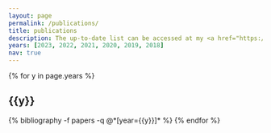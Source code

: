 ```yaml
---
layout: page
permalink: /publications/
title: publications
description: The up-to-date list can be accessed at my <a href="https://scholar.google.com/citations?user=tEofsW0AAAAJ">Google Scholar</a> page.
years: [2023, 2022, 2021, 2020, 2019, 2018]
nav: true
---
```


<div class="publications">

{% for y in page.years %}
  <h2 class="year">{{y}}</h2>
  {% bibliography -f papers -q @*[year={{y}}]* %}
{% endfor %}

</div>
